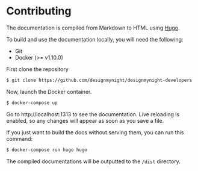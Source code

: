 # Contributing

The documentation is compiled from Markdown to HTML using [Hugo]().

To build and use the documentation locally, you will need the following:

* Git
* Docker (>= v1.10.0)

First clone the repository

```bash
$ git clone https://github.com/designmynight/designmynight-developers
```

Now, launch the Docker container.

```bash
$ docker-compose up
```

Go to http://localhost:1313 to see the documentation. Live reloading is enabled, so any changes will appear as soon as you save a file.

If you just want to build the docs without serving them, you can run this command:

```bash
$ docker-compose run hugo hugo
```

The compiled documentations will be outputted to the `/dist` directory.